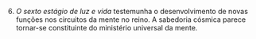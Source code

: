 ﻿6. *O sexto estágio de luz e vida* testemunha o desenvolvimento de novas funções nos circuitos da mente no reino. A sabedoria cósmica parece tornar-se constituinte do ministério universal da mente.